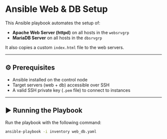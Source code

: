 # Ansible Web & DB Setup

This Ansible playbook automates the setup of:
- **Apache Web Server (httpd)** on all hosts in the `websrvgrp`
- **MariaDB Server** on all hosts in the `dbsrvgrp`

It also copies a custom `index.html` file to the web servers.

---

## ⚙️ Prerequisites
- Ansible installed on the control node
- Target servers (web + db) accessible over SSH
- A valid SSH private key (`.pem` file) to connect to instances

---

## ▶️ Running the Playbook
Run the playbook with the following command:

```bash
ansible-playbook -i inventory web_db.yaml
```
